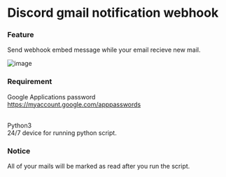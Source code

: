 # Discord gmail notification webhook

### Feature

Send webhook embed message while your email recieve new mail. <br>

![image](https://github.com/NaoCoding/discord-gmail_notification/assets/86964895/23d1a836-54a5-4e1b-a799-c3f844b27b38)

### Requirement

Google Applications password<br>
https://myaccount.google.com/apppasswords <br> <br>

Python3 <br>
24/7 device for running python script.

### Notice

All of your mails will be marked as read after you run the script.

